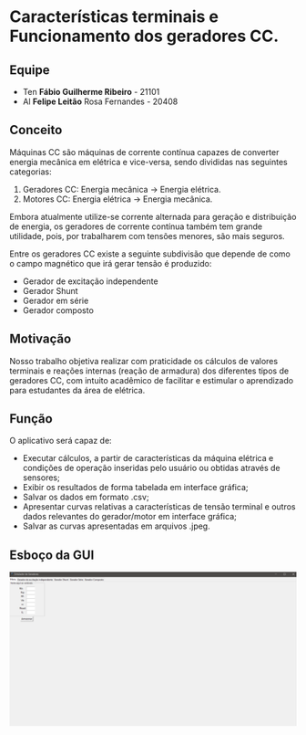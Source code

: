 # Características terminais e Funcionamento dos geradores CC.

## Equipe
+ Ten **Fábio Guilherme Ribeiro** - 21101
+ Al **Felipe Leitão** Rosa Fernandes - 20408

## Conceito
Máquinas CC são máquinas de corrente contínua capazes de converter energia mecânica em elétrica e vice-versa, sendo divididas nas seguintes categorias:
1. Geradores CC: Energia mecânica -> Energia elétrica.
2. Motores CC: Energia elétrica -> Energia mecânica.

Embora atualmente utilize-se corrente alternada para geração e distribuição de energia, os geradores de corrente contínua também tem grande utilidade, pois, por trabalharem com tensões menores, são mais seguros.

Entre os geradores CC existe a seguinte subdivisão que depende de como o campo magnético que irá gerar tensão é produzido:
+ Gerador de excitação independente
+ Gerador Shunt
+ Gerador em série
+ Gerador composto
## Motivação
Nosso trabalho objetiva realizar com praticidade os cálculos de valores terminais e reações internas (reação de armadura) dos diferentes tipos de geradores CC, com intuito acadêmico de facilitar e estimular o aprendizado para estudantes da área de elétrica.

## Função

O aplicativo será capaz de: 
+ Executar cálculos, a partir de características da máquina elétrica e condições de operação inseridas pelo usuário ou obtidas através de sensores;
+ Exibir os resultados de forma tabelada em interface gráfica;
+ Salvar os dados em formato .csv;
+ Apresentar curvas relativas a características de tensão terminal e outros dados relevantes do gerador/motor em interface gráfica;
+ Salvar as curvas apresentadas em arquivos .jpeg.

## Esboço da GUI

![alt text for screen readers](esboco.png "Esboço")